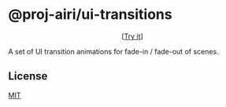 # @proj-airi/ui-transitions

<p align="center">
  [<a href="https://proj-airi-packages-ui-transitions.netlify.app/">Try it</a>]
</p>

A set of UI transition animations for fade-in / fade-out of scenes.

## License

[MIT](../../LICENSE)
